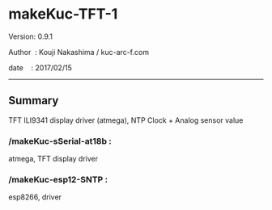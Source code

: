 ﻿# makeKuc-TFT-1

 Version: 0.9.1

 Author  : Kouji Nakashima / kuc-arc-f.com

 date    : 2017/02/15

***

## Summary
 TFT ILI9341 display driver (atmega), NTP Clock + Analog sensor value


### /makeKuc-sSerial-at18b :
 atmega, TFT display driver

### /makeKuc-esp12-SNTP :
 esp8266, driver

